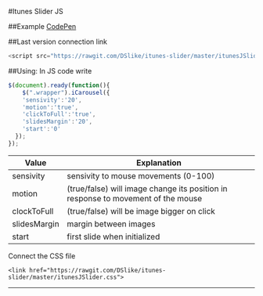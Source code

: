 
#Itunes Slider JS

##Example
[CodePen](http://codepen.io/D_Slike/full/QGyvQJ/)

##Last version connection link
```javascript
<script src="https://rawgit.com/DSlike/itunes-slider/master/itunesJSlider.js"></script>
```

##Using:
In JS code write
```javascript
$(document).ready(function(){
	$(".wrapper").iCarousel({
    'sensivity':'20',
    'motion':'true',
    'clickToFull':'true',
    'slidesMargin':'20',
    'start':'0'
  });
});
 ```

 Value | Explanation
 --- | ---
 sensivity|sensivity to mouse movements (0-100)
 motion|(true/false) will image change its position in response to movement of the mouse
 clockToFull|(true/false) will be image bigger on click
 slidesMargin|margin between images
 start|first slide when initialized

Connect the CSS file
```
<link href="https://rawgit.com/DSlike/itunes-slider/master/itunesJSlider.css">
```

***

